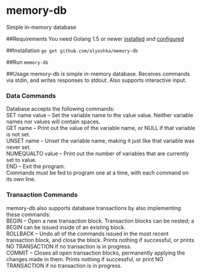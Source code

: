# memory-db
Simple in-memory database

##Requirements
You need Golang 1.5 or newer [installed](https://golang.org/doc/install) and [configured](https://golang.org/doc/code.html)  

##Installation
`go get github.com/alyoshka/memory-db`  

##Run
`memory-db`

##Usage
memory-db is simple in-memory database.
Receives commands via stdin, and writes responses to stdout.
Also supports interactive input.

### Data Commands
Database accepts the following commands:  
SET name value – Set the variable name to the value value. Neither variable names nor values will contain spaces.  
GET name – Print out the value of the variable name, or NULL if that variable is not set.  
UNSET name – Unset the variable name, making it just like that variable was never set.  
NUMEQUALTO value – Print out the number of variables that are currently set to value.  
END – Exit the program.  
Commands must be fed to program one at a time, with each command on its own line.

### Transaction Commands
memory-db also supports database transactions by also implementing these commands:  
BEGIN – Open a new transaction block. Transaction blocks can be nested; a BEGIN can be issued inside of an existing block.  
ROLLBACK – Undo all of the commands issued in the most recent transaction block, and close the block. Prints nothing if successful, or prints NO TRANSACTION if no transaction is in progress.  
COMMIT – Closes all open transaction blocks, permanently applying the changes made in them. Prints nothing if successful, or print NO TRANSACTION if no transaction is in progress.  

